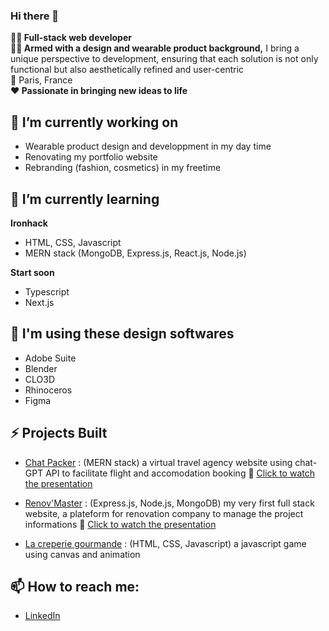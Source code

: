 ### Hi there 👋



**👩‍💻 Full-stack web developer**  
**👩‍🎨 Armed with a design and wearable product background,** I bring a unique perspective to development, ensuring that each solution is not only functional but also aesthetically refined and user-centric  
📍 Paris, France  
**❤️ Passionate in bringing new ideas to life**


## 🔭 I’m currently working on
- Wearable product design and developpment in my day time
- Renovating my portfolio website
- Rebranding (fashion, cosmetics) in my freetime


## 🌱 I’m currently learning
**Ironhack** 
- HTML, CSS, Javascript
- MERN stack (MongoDB, Express.js, React.js, Node.js)
  
**Start soon**
- Typescript
- Next.js


## 🎨 I'm using these design softwares
- Adobe Suite
- Blender
- CLO3D
- Rhinoceros
- Figma


## ⚡ Projects Built
- [Chat Packer](https://chat-packer.netlify.app) : (MERN stack) a virtual travel agency website using chat-GPT API to facilitate flight and accomodation booking
🎥 [Click to watch the presentation](https://www.youtube.com/watch?v=BosE1V6dsvE)

- [Renov'Master](https://renovmaster.fly.dev) : (Express.js, Node.js, MongoDB) my very first full stack website, a plateform for renovation company to manage the project informations
🎥 [Click to watch the presentation](https://www.youtube.com/watch?v=-s-oQZ9NByM)
  
- [La creperie gourmande](https://rachelpytse.github.io/LaCreperieDeRachel) : (HTML, CSS, Javascript) a javascript game using canvas and animation


## 📫 How to reach me:
- [LinkedIn](https://www.linkedin.com/in/rachelpytse/)


